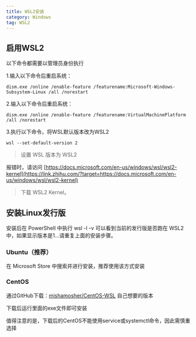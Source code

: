 ```yaml
---
title: WSL2安装
category: Windows
tag: WSL2
---
```


## 启用WSL2

以下命令都需要以管理员身份执行

1.输入以下命令后重启系统：

`dism.exe /online /enable-feature /featurename:Microsoft-Windows-Subsystem-Linux /all /norestart`

2.输入以下命令后重启系统：

`dism.exe /online /enable-feature /featurename:VirtualMachinePlatform /all /norestart`

3.执行以下命令，将WSL默认版本改为WSL2

`wsl --set-default-version 2`

> 设置 WSL 版本为 WSL2
>
报错时，请访问 [https://docs.microsoft.com/en-us/windows/wsl/wsl2-kernel](https://link.zhihu.com/?target=https://docs.microsoft.com/en-us/windows/wsl/wsl2-kernel)
> 下载 WSL2 Kernel。

## 安装Linux发行版

安装后在 PowerShell 中执行 wsl -l -v 可以看到当前的发行版是否跑在 WSL2 中，如果显示版本是1...请重复上面的安装步骤。

### Ubuntu（推荐）

在 Microsoft Store 中搜索并进行安装，推荐使用该方式安装

### CentOS

通过GitHub下载：[mishamosher/CentOS-WSL](https://github.com/mishamosher/CentOS-WSL)
自己想要的版本

下载后运行里面的exe文件即可安装

值得注意的是，下载后的CentOS不能使用service或systemctl命令，因此需慎重选择
